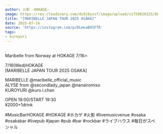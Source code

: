 ```yaml
---
author: 火影 -HOKAGE-
image: https://res.cloudinary.com/ds9j0yzsf/image/upload/v1759820325/DLmeaB9SFTR.jpg
title: "[MARIBELLE JAPAN TOUR 2025 OSAKA]"
date: 2025-07-16
source: 'https://instagram.com/p/DLmeaB9SFTR'
tags:
- kuroyuri
---
```

.<br>
Maribelle from Norway at HOKAGE 7/16🔥

7/16(Wed)HOKAGE<br>
[MARIBELLE JAPAN TOUR 2025 OSAKA]

MARIBELLE @maribelle_official_music <br>
ALYSE from @secondlady_japan @nanairomiso <br>
KUROYURI @kuro.i.chan 

OPEN 19:00/START 19:30<br>
¥2000+1drink

#MusicBarHOKAGE #HOKAGE #ホカゲ #火影 #livemusicvenue #osaka #osakabar #livepub #japan #pub #bar #rockbar #ライブハウス #毎日がスペシャル